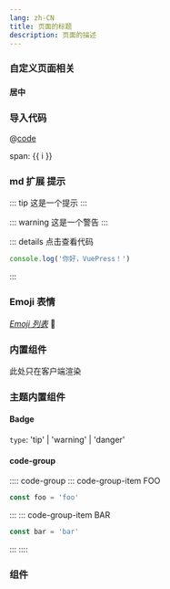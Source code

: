 ```yaml
---
lang: zh-CN
title: 页面的标题
description: 页面的描述
---
```

### 自定义页面相关

#### 居中


### 导入代码
@[code](@v/components/Test/index.vue)

[comment]: <> (<Test-index/>)

[comment]: <> (<Badge text="beta" type="warning"/> <Badge text="默认主题"/>)


<span v-for="i in 3"> span: {{ i }} </span>
  
### md 扩展 提示
::: tip
这是一个提示
:::

::: warning
这是一个警告
:::

::: details 点击查看代码
```js
console.log('你好，VuePress！')
```
:::



###  Emoji 表情
*[Emoji 列表](https://github.com/markdown-it/markdown-it-emoji/blob/master/lib/data/full.json)*
:tada:



### 内置组件
<ClientOnly>
  此处只在客户端渲染
</ClientOnly>


### 主题内置组件
#### Badge

`type`: 'tip' | 'warning' | 'danger'
 <Badge text="测试--" />


#### code-group

:::: code-group
::: code-group-item FOO
```js
const foo = 'foo'
```
:::
::: code-group-item BAR
```js
const bar = 'bar'
```
:::
::::


### 组件

[comment]: <> (<MyCom/>)